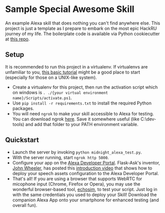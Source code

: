 Sample Special Awesome Skill
============================

An example Alexa skill that does nothing you can't find anywhere else. This project is just a template as I prepare to embark on the most epic HackRU journey of my life. The boilerplate code is available via Python cookiecutter at [this repo](https://github.com/chrisvoncsefalvay/cookiecutter-flask-ask).

Setup
-----

It is recommended to run this project in a virtualenv. If virtualenvs are unfamiliar to you, [this basic tutorial](http://docs.python-guide.org/en/latest/dev/virtualenvs/) might be a good place to start (especially for those on a UNIX-like system).

*  Create a virtualenv for this project, then run the activation script which on windows is ``. ./{your virtual environment name}/Scripts/activate.ps1``.
*  Use ``pip install -r requirements.txt`` to install the required Python packages.
*  You will need ``ngrok`` to make your skill accessible to Alexa for testing. You can download ngrok [here](https://ngrok.com/download). Save it somewhere useful (like C:\dev-tools) and add that folder to your PATH environment variable.

Quickstart
----------

* Launch the server by invoking ``python midnight_alexa_test.py``.
* With the server running, start ``ngrok http 5000``.
* Configure your app on the [Alexa Developer Portal](https://developer.amazon.com/alexa). Flask-Ask's inventor, [John Wheeler](https://alexatutorial.com/flask-ask/), has posted this [introduction video](https://alexatutorial.com) that shows how to deploy your speech assets configuration to the Alexa Developer Portal.
* That's all! If you are using a browser that supports WebRTC for micophone input (Chrome, Firefox or Opera), you may use the wonderful browser-based tool, [echosim](http://www.echosim.io/), to test your script. Just log in with the same credentials you used to deploy your Skill! Download the companion Alexa App onto your smartphone for enhanced testing (and overall fun).